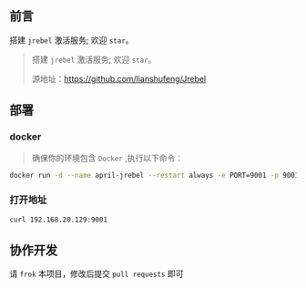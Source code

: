 ## 前言

搭建 `jrebel` 激活服务; 欢迎 `star`。

> 搭建 `jrebel` 激活服务; 欢迎 `star`。
>
> 源地址：https://github.com/lianshufeng/Jrebel

## 部署

### docker

> 确保你的环境包含 `Docker` ,执行以下命令：

~~~bash
docker run -d --name april-jrebel --restart always -e PORT=9001 -p 9001:8080 april-jrebel:1.0.0
~~~

### 打开地址

~~~bash
curl 192.168.20.129:9001
~~~

## 协作开发

请 `frok` 本项目，修改后提交 `pull requests` 即可

